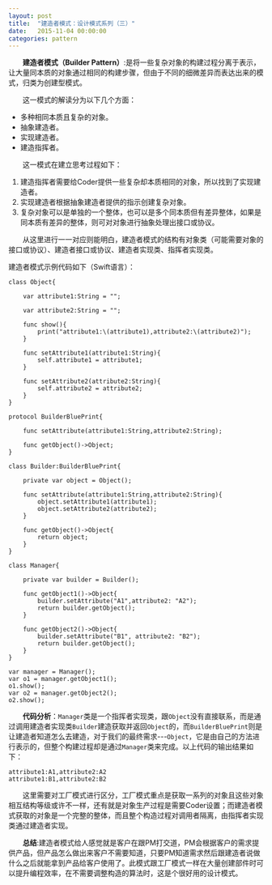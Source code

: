 ```yaml
---
layout: post
title:  "建造者模式：设计模式系列（三）"
date:   2015-11-04 00:00:00
categories: pattern
---
```

&emsp;&emsp;**建造者模式（Builder Pattern）**:是将一些复杂对象的构建过程分离于表示，让大量同本质的对象通过相同的构建步骤，但由于不同的细微差异而表达出来的模式，归类为创建型模式。

&emsp;&emsp;这一模式的解读分为以下几个方面：

* 多种相同本质且复杂的对象。
* 抽象建造者。
* 实现建造者。
* 建造指挥者。

&emsp;&emsp;这一模式在建立思考过程如下：

1. 建造指挥者需要给Coder提供一些复杂却本质相同的对象，所以找到了实现建造者。
2. 实现建造者根据抽象建造者提供的指示创建复杂对象。
3. 复杂对象可以是单独的一个整体，也可以是多个同本质但有差异整体，如果是同本质有差异的整体，则可对对象进行抽象处理出接口或协议。

&emsp;&emsp;从这里进行一一对应则能明白，建造者模式的结构有对象类（可能需要对象的接口或协议）、建造者接口或协议、建造者实现类、指挥者实现类。

建造者模式示例代码如下（Swift语言）：

	class Object{
	    
	    var attribute1:String = "";
	    
	    var attribute2:String = "";
	    
	    func show(){
	        print("attribute1:\(attribute1),attribute2:\(attribute2)");
	    }
	    
	    func setAttribute1(attribute1:String){
	        self.attribute1 = attribute1;
	    }
	    
	    func setAttribute2(attribute2:String){
	        self.attribute2 = attribute2;
	    }  
	}

	protocol BuilderBluePrint{
	    
	    func setAttribute(attribute1:String,attribute2:String);
	    
	    func getObject()->Object;
	}

	class Builder:BuilderBluePrint{
	    
	    private var object = Object();
	    
	    func setAttribute(attribute1:String,attribute2:String){
	        object.setAttribute1(attribute1);
	        object.setAttribute2(attribute2);
	    }
	    
	    func getObject()->Object{
	        return object;
	    }   
	}

	class Manager{
	    
	    private var builder = Builder();
	    
	    func getObject1()->Object{
	        builder.setAttribute("A1",attribute2: "A2");
	        return builder.getObject();
	    }
	    
	    func getObject2()->Object{
	        builder.setAttribute("B1", attribute2: "B2");
	        return builder.getObject();
	    }
	}

	var manager = Manager();
	var o1 = manager.getObject1();
	o1.show();
	var o2 = manager.getObject2();
	o2.show();

&emsp;&emsp;**代码分析**：`Manager`类是一个指挥者实现类，跟`Object`没有直接联系，而是通过调用建造者实现类`Builder`建造获取并返回`Object`的，而`BuilderBluePrint`则是让建造者知道怎么去建造，对于我们的最终需求---`Object`，它是由自己的方法进行表示的，但整个构建过程却是通过`Manager`类来完成。以上代码的输出结果如下：

	attribute1:A1,attribute2:A2
	attribute1:B1,attribute2:B2

&emsp;&emsp;这里需要对工厂模式进行区分，工厂模式重点是获取一系列的对象且这些对象相互结构等级或许不一样，还有就是对象生产过程是需要Coder设置；而建造者模式获取的对象是一个完整的整体，而且整个构造过程对调用者隔离，由指挥者实现类通过建造者实现。

&emsp;&emsp;**总结**:建造者模式给人感觉就是客户在跟PM打交道，PM会根据客户的需求提供产品，但产品怎么做出来客户不需要知道，只要PM知道需求然后跟建造者说做什么之后就能拿到产品给客户使用了。此模式跟工厂模式一样在大量创建部件时可以提升编程效率，在不需要调整构造的算法时，这是个很好用的设计模式。


